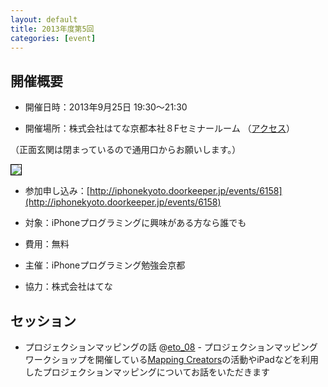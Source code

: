 ```yaml
---
layout: default
title: 2013年度第5回
categories: [event]
---
```


## 開催概要

- 開催日時：2013年9月25日 19:30〜21:30

- 開催場所：株式会社はてな京都本社８Fセミナールーム （[アクセス](http://www.hatena.ne.jp/company/location)）

（正面玄関は閉まっているので通用口からお願いします。）

<img style='border:1px solid black' src='http://ylb.jp/hatena_entrance.png' />

- 参加申し込み：[http://iphonekyoto.doorkeeper.jp/events/6158](http://iphonekyoto.doorkeeper.jp/events/6158) 

- 対象：iPhoneプログラミングに興味がある方なら誰でも
 
* 費用：無料

- 主催：iPhoneプログラミング勉強会京都
 
* 協力：株式会社はてな

## セッション

- プロジェクションマッピングの話 @[eto_08](http://twitter.com/eto_08)
       - プロジェクションマッピングワークショップを開催している[Mapping Creators](http://mappingcreators.tumblr.com)の活動やiPadなどを利用したプロジェクションマッピングについてお話をいただきます
